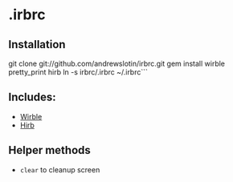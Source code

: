 # .irbrc

## Installation
  git clone git://github.com/andrewslotin/irbrc.git
  gem install wirble pretty_print hirb
  ln -s irbrc/.irbrc ~/.irbrc```

## Includes:

* [Wirble](http://pablotron.org/software/wirble/)
* [Hirb](http://tagaholic.me/hirb/)

## Helper methods

* ```clear``` to cleanup screen

